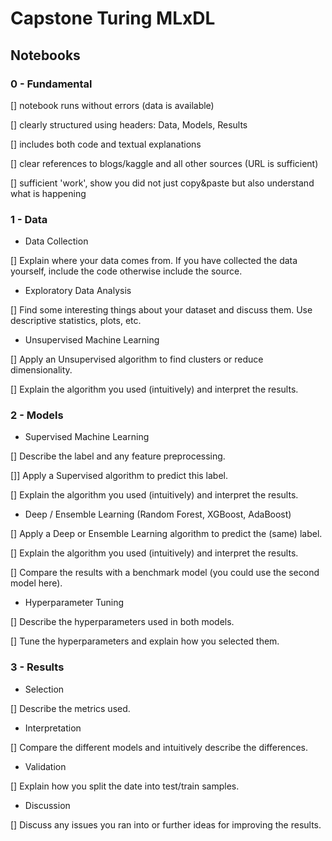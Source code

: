 # Capstone Turing MLxDL
## Notebooks
### 0 - Fundamental
[] notebook runs without errors (data is available)

[] clearly structured using headers: Data, Models, Results

[] includes both code and textual explanations

[] clear references to blogs/kaggle and all other sources (URL is sufficient)

[] sufficient 'work', show you did not just copy&paste but also understand what is happening

### 1 - Data
* Data Collection

[] Explain where your data comes from. If you have collected the data yourself, include the code otherwise include the source.

* Exploratory Data Analysis

[] Find some interesting things about your dataset and discuss them. Use descriptive statistics, plots, etc.

* Unsupervised Machine Learning

[] Apply an Unsupervised algorithm to find clusters or reduce dimensionality.

[] Explain the algorithm you used (intuitively) and interpret the results.

### 2 - Models
* Supervised Machine Learning

[] Describe the label and any feature preprocessing.

[]] Apply a Supervised algorithm to predict this label.

[] Explain the algorithm you used (intuitively) and interpret the results.

* Deep / Ensemble Learning (Random Forest, XGBoost, AdaBoost)

[] Apply a Deep or Ensemble Learning algorithm to predict the (same) label.

[] Explain the algorithm you used (intuitively) and interpret the results.

[] Compare the results with a benchmark model (you could use the second model here).

* Hyperparameter Tuning

[] Describe the hyperparameters used in both models.

[] Tune the hyperparameters and explain how you selected them.

### 3 - Results
* Selection

[] Describe the metrics used.

* Interpretation

[] Compare the different models and intuitively describe the differences.

* Validation

[] Explain how you split the date into test/train samples.

* Discussion

[] Discuss any issues you ran into or further ideas for improving the results.

